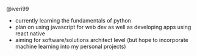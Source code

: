 @iveri99

* currently learning the fundamentals of python
* plan on using javascript for web dev as well as developing apps using react native
* aiming for software/solutions architect level
  (but hope to incorporate machine learning into my personal projects)

<!---
iveri99/iveri99 is a ✨ special ✨ repository because its `README.md` (this file) appears on your GitHub profile.
You can click the Preview link to take a look at your changes.
--->
